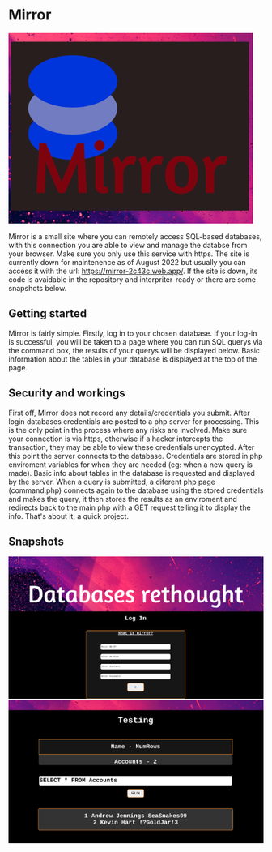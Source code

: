 # Mirror

![Image](https://github.com/HamishHamiltonSmith/Mirror/blob/main/examples/Screenshot%202022-08-24%2020.56.55.png)

Mirror is a small site where you can remotely access SQL-based databases, with this connection you are able to view and manage the databse from your browser. Make sure you only use this service with https. The site is currently down for maintenence as of August 2022 but usually you can access it with the url: https://mirror-2c43c.web.app/. If the site is down, its code is avaidable in the repository and interpriter-ready or there are some snapshots below.

## Getting started

Mirror is fairly simple. Firstly, log in to your chosen database. If your log-in is successful, you will be taken to a page where you can run SQL querys via the command box, the results of your querys will be displayed below. Basic information about the tables in your database is displayed at the top of the page. 

## Security and workings

First off, Mirror does not record any details/credentials you submit. After login databases credentials are posted to a php server for processing. This is the only point in the process where any risks are involved. Make sure your connection is via https, otherwise if a hacker intercepts the transaction, they may be able to view these credentials unencypted. After this point the server connects to the database. Credentials are stored in php enviroment variables for when they are needed (eg: when a new query is made). Basic info about tables in the database is requested and displayed by the server. When a query is submitted, a diferent php page (command.php) connects again to the database using the stored credentials and makes the query, it then stores the results as an enviroment and redirects back to the main php with a GET request telling it to display the info. That's about it, a quick project.

## Snapshots

![Image](https://github.com/HamishHamiltonSmith/Mirror/blob/main/examples/Screenshot%202022-08-24%2020.59.35.png)
![Image](https://github.com/HamishHamiltonSmith/Mirror/blob/main/examples/Screenshot%202022-08-24%2021.04.28.png)
